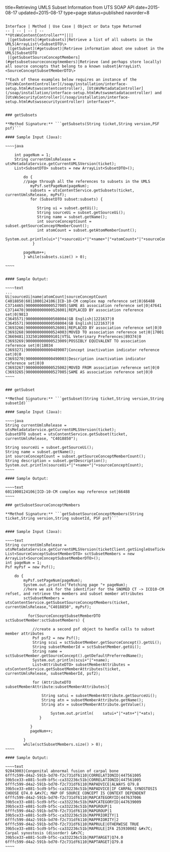 title=Retrieving UMLS Subset Information from UTS SOAP API
date=2015-08-17
updated=2015-08-17
type=page
status=published
navorder=8
~~~~~~

Interface | Method | Use Case | Object or Data type Returned 
-- | -- | -- | --
**UtsWsContentController**||||
 |[getSubsets](#getsubsets)|Retrieve a list of all subsets in the UMLS|ArrayList\<SubsetDTO\>
 |[getSubset](#getsubset)|Retrieve information about one subset in the UMLS|SubsetDTO
 |[getSubsetSourceConceptMembers](#getsubsetsourceconceptmembers)|Retrieve (and perhaps store locally) all source concepts that belong to a known subset|ArrayList\<SourceConceptSubsetMemberDTO\>
 
**Each of these examples below requires an instance of the [UtsWsContentController](/soap/installation/interface-setup.html#utswscontentcontroller), [UtsWsMetadataController](/soap/installation/interface-setup.html#utswsmetadatacontroller) and [UtsWsSecurityController](/soap/installation/interface-setup.html#utswssecuritycontroller) interfaces**.


### getSubsets

**Method Signature:** ```getSubsets(String ticket,String version,PSF psf)```

#### Sample Input (Java):

~~~~java

    int pageNum = 1;
    String currentUmlsRelease = utsMetadataService.getCurrentUMLSVersion(ticket);
    List<SubsetDTO> subsets = new ArrayList<SubsetDTO>();

        do {
        //page through all the references to subsets in the UMLS
           myPsf.setPageNum(pageNum);
           subsets = utsContentService.getSubsets(ticket, currentUmlsRelease, myPsf);
           for (SubsetDTO subset:subsets) {
        	
        	  String ui = subset.getUi();
        	  String sourceUi = subset.getSourceUi();
        	  String name = subset.getName();
        	  int sourceConceptCount = subset.getSourceConceptMemberCount();
        	  int atomCount = subset.getAtomMemberCount();
        	  System.out.println(ui+"|"+sourceUi+"|"+name+"|"+atomCount+"|"+sourceConceptCount);
            }
            
        pageNum++;
        } while(subsets.size() > 0);

~~~~


#### Sample Output:

~~~~text
...
Ui|sourceUi|name|atomCount|sourceConceptCount
C4018850|6011000124106|ICD-10-CM complex map reference set|0|66488
C3714465|900000000000527005|SAME AS association reference set|0|47641
C3714470|900000000000526001|REPLACED BY association reference set|0|9813
C3645571|900000000000508004|GB English|1221637|0
C3645571|900000000000508004|GB English|1221637|0
C3693266|900000000000526001|REPLACED BY association reference set|0|0
C3693268|900000000000524003|MOVED TO association reference set|0|17001
C3669481|332501000009101|VTSL Veterinary Preferences|89374|0
C3693269|900000000000523009|POSSIBLY EQUIVALENT TO association reference set|0|18034
C3693271|900000000000489007|Concept inactivation indicator reference set|0|0
C3693270|900000000000490003|Description inactivation indicator reference set|0|0
C3693267|900000000000525002|MOVED FROM association reference set|0|0
C3693265|900000000000527005|SAME AS association reference set|0|0
~~~~


### getSubset

**Method Signature:** ```getSubset(String ticket,String version,String subsetId)```

#### Sample Input (Java):

~~~~java
String currentUmlsRelease = utsMetadataService.getCurrentUMLSVersion(ticket);
SubsetDTO subset = utsContentService.getSubset(ticket, currentUmlsRelease, "C4018850");
	    
String sourceUi = subset.getSourceUi();
String name = subset.getName();
int sourceConceptCount = subset.getSourceConceptMemberCount();
String description = subset.getDescription();
System.out.println(sourceUi+"|"+name+"|"+sourceConceptCount);
~~~~

#### Sample Output:

~~~~text
6011000124106|ICD-10-CM complex map reference set|66488
~~~~

### getSubsetSourceConceptMembers

**Method Signature:** ```getSubsetSourceConceptMembers(String ticket,String version,String subsetId, PSF psf)```


#### Sample Input (Java):

~~~~text
String currentUmlsRelease = utsMetadataService.getCurrentUMLSVersion(ticketClient.getSingleUseTicket(tgt));
List<SourceConceptSubsetMemberDTO> sctSubsetMembers = new ArrayList<SourceConceptSubsetMemberDTO>();
int pageNum = 1;
Psf myPsf = new Psf();
        	
    do {
        myPsf.setPageNum(pageNum);
        System.out.println("Fetching page "+ pageNum);
        //here we ask for the identifier for the SNOMED CT -> ICD10-CM refset, and retrieve the members and subset member attributes
        sctSubsetMembers = utsContentService.getSubsetSourceConceptMembers(ticket, currentUmlsRelease,"C4018850", myPsf);  

          for(SourceConceptSubsetMemberDTO sctSubsetMember:sctSubsetMembers) {
        	    
            //create a second psf object to handle calls to subset member attributes
            Psf psf2 = new Psf();
            String scui = sctSubsetMember.getSourceConcept().getUi();
            String subsetMemberId = sctSubsetMember.getUi();
            String name = sctSubsetMember.getSourceConcept().getDefaultPreferredName();
            System.out.println(scui+"|"+name);
            List<AttributeDTO> subsetMemberAttributes = utsContentService.getSubsetMemberAttributes(ticket, currentUmlsRelease, subsetMemberId, psf2);
        		    
        	for (AttributeDTO subsetMemberAttribute:subsetMemberAttributes){
        				
        	    String satui = subsetMemberAttribute.getSourceUi();
        	    String atn = subsetMemberAttribute.getName();
        	    String atv = subsetMemberAttribute.getValue();

                    System.out.println(    satui+"|"+atn+"|"+atv);
        	   }
        			
           }
           pageNum++;
        	
        }
        while(sctSubsetMembers.size() > 0);
~~~~

#### Sample Output:

~~~~text
92843003|Congenital abnormal fusion of carpal bone
6fffc599-d4a2-591b-bd70-f2c731df6110|CORRELATIONID|447561005
39b5ce33-e881-5cd9-bf5c-ca332236c51b|CORRELATIONID|447561005
6fffc599-d4a2-591b-bd70-f2c731df6110|MAPADVICE|ALWAYS Q79.8
39b5ce33-e881-5cd9-bf5c-ca332236c51b|MAPADVICE|IF CARPAL SYNOSTOSIS CHOOSE Q74.0 &#x7C; MAP OF SOURCE CONCEPT IS CONTEXT DEPENDENT
6fffc599-d4a2-591b-bd70-f2c731df6110|MAPCATEGORYID|447637006
39b5ce33-e881-5cd9-bf5c-ca332236c51b|MAPCATEGORYID|447639009
39b5ce33-e881-5cd9-bf5c-ca332236c51b|MAPGROUP|1
6fffc599-d4a2-591b-bd70-f2c731df6110|MAPGROUP|1
39b5ce33-e881-5cd9-bf5c-ca332236c51b|MAPPRIORITY|1
6fffc599-d4a2-591b-bd70-f2c731df6110|MAPPRIORITY|2
6fffc599-d4a2-591b-bd70-f2c731df6110|MAPRULE|OTHERWISE TRUE
39b5ce33-e881-5cd9-bf5c-ca332236c51b|MAPRULE|IFA 253930002 &#x7C; Carpal synostosis (disorder) &#x7C;
39b5ce33-e881-5cd9-bf5c-ca332236c51b|MAPTARGET|Q74.0
6fffc599-d4a2-591b-bd70-f2c731df6110|MAPTARGET|Q79.8
~~~~

